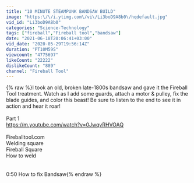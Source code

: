 ```yaml
---
title: "10 MINUTE STEAMPUNK BANDSAW BUILD"
image: "https:\/\/i.ytimg.com\/vi\/Li3boD9A8b0\/hqdefault.jpg"
vid_id: "Li3boD9A8b0"
categories: "Science-Technology"
tags: ["fireball","Fireball tool","bandsaw"]
date: "2021-06-18T20:06:41+03:00"
vid_date: "2020-05-29T19:56:14Z"
duration: "PT10M59S"
viewcount: "4775697"
likeCount: "22222"
dislikeCount: "889"
channel: "Fireball Tool"
---
```

{% raw %}I took an old, broken late-1800s bandsaw and gave it the Fireball Tool treatment. Watch as I add some guards, attach a motor &amp; pulley, fix the blade guides, and color this beast! Be sure to listen to the end to see it in action and hear it roar!<br /><br />Part 1<br /><a rel="nofollow" target="blank" href="https://m.youtube.com/watch?v=0JwqvRHVOAQ">https://m.youtube.com/watch?v=0JwqvRHVOAQ</a><br /><br />Fireballtool.com <br />Welding square<br />Fireball Square<br />How to weld<br /><br /><br />0:50 How to fix Bandsaw{% endraw %}
